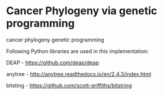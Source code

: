 # Cancer Phylogeny via genetic programming

cancer phylogeny genetic programming

Following Python libraries are used in this implementation:

DEAP - https://github.com/deap/deap

anytree - http://anytree.readthedocs.io/en/2.4.3/index.html

bitsting - https://github.com/scott-griffiths/bitstring 
